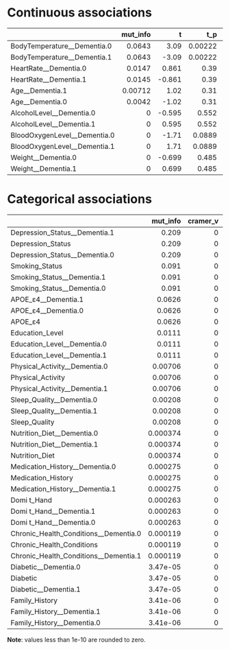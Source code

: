 # Continuous associations

|                              |   mut_info |      t |     t_p |        U |     U_p |      W |     W_p |   cohen_d |   AUROC |    corr |   corr_p |
|:-----------------------------|-----------:|-------:|--------:|---------:|--------:|-------:|--------:|----------:|--------:|--------:|---------:|
| BodyTemperature__Dementia.0  |    0.0643  |  3.09  | 0.00222 | 9.34e+03 | 0.00319 | -3.01  | 0.00264 |   -0.392  |   0.608 | -0.193  |  0.00226 |
| BodyTemperature__Dementia.1  |    0.0643  | -3.09  | 0.00222 | 6.02e+03 | 0.00319 |  3.01  | 0.00264 |    0.392  |   0.608 |  0.193  |  0.00226 |
| HeartRate__Dementia.0        |    0.0147  |  0.861 | 0.39    | 8.15e+03 | 0.404   | -0.834 | 0.404   |   -0.109  |   0.531 | -0.0547 |  0.391   |
| HeartRate__Dementia.1        |    0.0145  | -0.861 | 0.39    | 7.21e+03 | 0.404   |  0.834 | 0.404   |    0.109  |   0.531 |  0.0547 |  0.391   |
| Age__Dementia.1              |    0.00712 |  1.02  | 0.31    | 8.24e+03 | 0.318   | -0.996 | 0.319   |   -0.13   |   0.537 | -0.0648 |  0.309   |
| Age__Dementia.0              |    0.0042  | -1.02  | 0.31    | 7.12e+03 | 0.318   |  0.996 | 0.319   |    0.13   |   0.537 |  0.0648 |  0.309   |
| AlcoholLevel__Dementia.0     |    0       | -0.595 | 0.552   | 7.36e+03 | 0.573   |  0.563 | 0.573   |    0.0757 |   0.521 |  0.0379 |  0.552   |
| AlcoholLevel__Dementia.1     |    0       |  0.595 | 0.552   | 8e+03    | 0.573   | -0.563 | 0.573   |   -0.0757 |   0.521 | -0.0379 |  0.552   |
| BloodOxygenLevel__Dementia.0 |    0       | -1.71  | 0.0889  | 6.7e+03  | 0.0824  |  1.75  | 0.0809  |    0.217  |   0.564 |  0.108  |  0.0895  |
| BloodOxygenLevel__Dementia.1 |    0       |  1.71  | 0.0889  | 8.66e+03 | 0.0824  | -1.75  | 0.0809  |   -0.217  |   0.564 | -0.108  |  0.0895  |
| Weight__Dementia.0           |    0       | -0.699 | 0.485   | 7.26e+03 | 0.459   |  0.736 | 0.462   |    0.0891 |   0.527 |  0.0447 |  0.484   |
| Weight__Dementia.1           |    0       |  0.699 | 0.485   | 8.1e+03  | 0.459   | -0.736 | 0.462   |   -0.0891 |   0.527 | -0.0447 |  0.484   |

# Categorical associations

|                                       |   mut_info |   cramer_v |         H |      H_p |
|:--------------------------------------|-----------:|-----------:|----------:|---------:|
| Depression_Status__Dementia.1         |   0.209    |          0 |  33.6     | 6.72e-09 |
| Depression_Status                     |   0.209    |          0 |   0       | 0        |
| Depression_Status__Dementia.0         |   0.209    |          0 |  42.1     | 0        |
| Smoking_Status                        |   0.091    |          0 |   0       | 0        |
| Smoking_Status__Dementia.1            |   0.091    |          0 | 154       | 0        |
| Smoking_Status__Dementia.0            |   0.091    |          0 | 146       | 0        |
| APOE_ε4__Dementia.1                   |   0.0626   |          0 |  22.5     | 2.13e-06 |
| APOE_ε4__Dementia.0                   |   0.0626   |          0 |  16.3     | 5.41e-05 |
| APOE_ε4                               |   0.0626   |          0 |   0       | 0        |
| Education_Level                       |   0.0111   |          0 |   0       | 0        |
| Education_Level__Dementia.0           |   0.0111   |          0 | 215       | 0        |
| Education_Level__Dementia.1           |   0.0111   |          0 | 221       | 0        |
| Physical_Activity__Dementia.0         |   0.00706  |          0 |  45.4     | 0        |
| Physical_Activity                     |   0.00706  |          0 |   0       | 0        |
| Physical_Activity__Dementia.1         |   0.00706  |          0 |  51.7     | 0        |
| Sleep_Quality__Dementia.0             |   0.00208  |          0 |   0.129   | 0.72     |
| Sleep_Quality__Dementia.1             |   0.00208  |          0 |   0.129   | 0.72     |
| Sleep_Quality                         |   0.00208  |          0 |   0       | 0        |
| Nutrition_Diet__Dementia.0            |   0.000374 |          0 |  46.8     | 0        |
| Nutrition_Diet__Dementia.1            |   0.000374 |          0 |  53.1     | 0        |
| Nutrition_Diet                        |   0.000374 |          0 |   0       | 0        |
| Medication_History__Dementia.0        |   0.000275 |          0 |   0.394   | 0.53     |
| Medication_History                    |   0.000275 |          0 |   0       | 0        |
| Medication_History__Dementia.1        |   0.000275 |          0 |   0.00805 | 0.928    |
| Domi   t_Hand                         |   0.000263 |          0 |   0       | 0        |
| Domi   t_Hand__Dementia.1             |   0.000263 |          0 |   0.652   | 0.419    |
| Domi   t_Hand__Dementia.0             |   0.000263 |          0 |   0.00806 | 0.928    |
| Chronic_Health_Conditions__Dementia.0 |   0.000119 |          0 |  12.3     | 0.000455 |
| Chronic_Health_Conditions             |   0.000119 |          0 |   0       | 0        |
| Chronic_Health_Conditions__Dementia.1 |   0.000119 |          0 |  15.6     | 7.68e-05 |
| Diabetic__Dementia.0                  |   3.47e-05 |          0 |   0.0725  | 0.788    |
| Diabetic                              |   3.47e-05 |          0 |   0       | 0        |
| Diabetic__Dementia.1                  |   3.47e-05 |          0 |   0.201   | 0.654    |
| Family_History                        |   3.41e-06 |          0 |   0       | 0        |
| Family_History__Dementia.1            |   3.41e-06 |          0 |   1.58    | 0.209    |
| Family_History__Dementia.0            |   3.41e-06 |          0 |   0.291   | 0.59     |

**Note**: values less than 1e-10 are rounded to zero.
